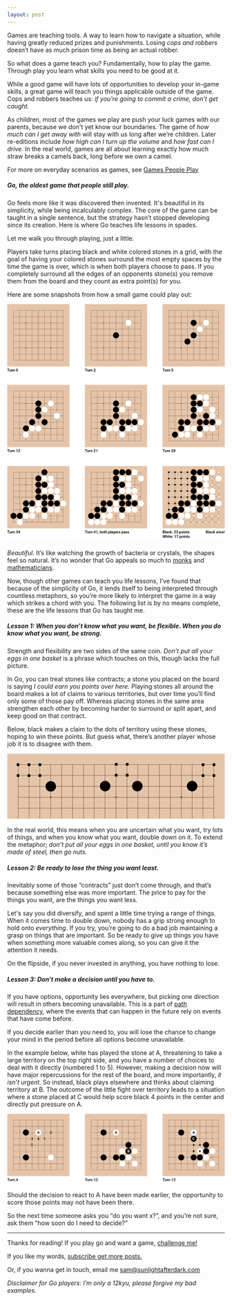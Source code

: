 ```yaml
---
layout: post
---
```

Games are teaching tools. A way to learn how to navigate a situation, while having greatly reduced prizes and punishments. Losing *cops and robbers* doesn’t have as much prison time as being an actual robber.

So what does a game teach you? Fundamentally, how to play the game. Through play you learn what skills you need to be good at it. 

While a good game will have lots of opportunities to develop your in-game skills, a great game will teach you things applicable outside of the game. Cops and robbers teaches us: *if you’re going to commit a crime, don’t get caught.*

As children, most of the games we play are push your luck games with our parents, because we don't yet know our boundaries. The game of *how much can I get away with* will stay with us long after we’re children. Later re-editions include *how high can I turn up the volume* and *how fast can I drive.* In the real world, games are all about learning exactly how much straw breaks a camels back, long before we own a camel.

For more on everyday scenarios as games, see [Games People Play](https://www.amazon.co.uk/Games-People-Play-Psychology-Relationships/dp/0141040270 ) 



##### Go, the oldest game that people still play. #####

Go feels more like it was discovered then invented. It's beautiful in its simplicity, while being incalculably complex. The core of the game can be taught in a single sentence, but the strategy hasn’t stopped developing since its creation. Here is where Go teaches life lessons in spades.

Let me walk you through playing, just a little.

Players take turns placing black and white colored stones in a grid, with the goal of having your colored stones surround the most empty spaces by the time the game is over, which is when both players choose to pass. If you completely surround all the edges of an opponents stone(s) you remove them from the board and they count as extra point(s) for you.

Here are some snapshots from how a small game could play out:

![a small Go game](/images/go-game.png)

*Beautiful*. It’s like watching the growth of bacteria or crystals, the shapes feel so natural. It’s no wonder that Go appeals so much to [monks](https://tricycle.org/magazine/the-game-go/) and [mathematicians](https://deepmind.com/research/case-studies/alphago-the-story-so-far). 

Now, though other games can teach you life lessons, I’ve found that because of the simplicity of Go, it lends itself to being interpreted through countless metaphors, so you’re more likely to interpret the game in a way which strikes a chord with you. The following list is by no means complete, these are the life lessons that Go has taught me.



##### Lesson 1: When you don’t know what you want, be flexible. When you do know what you want, be strong. #####

Strength and flexibility are two sides of the same coin. *Don’t put all your eggs in one basket* is a phrase which touches on this, though lacks the full picture.

In Go, you can treat stones like contracts; a stone you placed on the board is saying *I could earn you points over here*. Playing stones all around the board makes a lot of claims to various territories, but over time you’ll find only some of those pay off. Whereas placing stones in the same area strengthen each other by becoming harder to surround or split apart, and keep good on that contract.

Below, black makes a claim to the dots of territory using these stones, hoping to win these points. But guess what, there’s another player whose job it is to disagree with them.

![Some examples of terriroty](/images/go-possibles.png)

In the real world, this means when you are uncertain what you want, try lots of things, and when you know what you want, double down on it. To extend the metaphor; *don’t put all your eggs in one basket, until you know it’s made of steel, then go nuts.*



##### Lesson 2: Be ready to lose the thing you want least. #####

Inevitably some of those “contracts” just don’t come through, and that’s because something else was more important. The price to pay for the things you want, are the things you want less.

Let's say you did diversify, and spent a little time trying a range of things. When it comes time to double down, nobody has a grip strong enough to hold onto *everything*. If you try, you’re going to do a bad job maintaining a grasp on things that are important. So be ready to give up things you have when something more valuable comes along, so you can give it the attention it needs.

On the flipside, if you never invested in anything, you have nothing to lose.



##### Lesson 3: Don’t make a decision until you have to. #####

If you have options, opportunity lies everywhere, but picking one direction will result in others becoming unavailable. This is a part of [path dependency](https://en.wikipedia.org/wiki/Path_dependence), where the events that can happen in the future rely on events that have come before.

If you decide earlier than you need to, you will lose the chance to change your mind in the period before all options become unavailable. 

In the example below, white has played the stone at A, threatening to take a large territory on the top right side, and you have a number of choices to deal with it directly (numbered 1 to 5). However, making a decision now will have major repercussions for the rest of the board, and more importantly, *it isn’t urgent.* So instead, black plays elsewhere and thinks about claiming territory at B. The outcome of the little fight over territory leads to a situation where a stone placed at C would help score black 4 points in the center and directly put pressure on A. 

![possible sequence](/images/go-decision.png)

Should the decision to react to A have been made earlier, the opportunity to score those points may not have been there.

So the next time someone asks you “do you want x?”, and you’re not sure, ask them “how soon do I need to decide?”


***


Thanks for reading! If you play go and want a game, [challenge me!](https://online-go.com/player/183552/)

If you like my words, [subscribe get more posts.](https://sunlightafterdark.com/subscribe)

Or, if you wanna get in touch, email me [sam@sunlightafterdark.com](mailto:sam@sunlightafterdark.com)


*Disclaimer for Go players: I’m only a 12kyu, please forgive my bad examples.*
